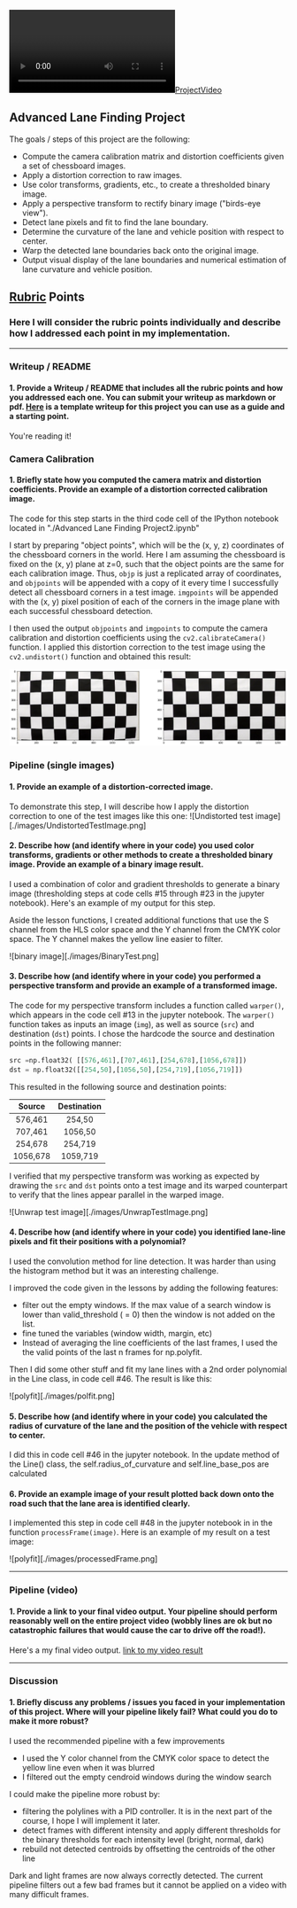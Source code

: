 [![ProjectVideo](https://sdim.gr/RnD/project_video_with_overlay.mp4)](https://sdim.gr/RnD/project_video_with_overlay.mp4)

## Advanced Lane Finding Project


The goals / steps of this project are the following:

* Compute the camera calibration matrix and distortion coefficients given a set of chessboard images.
* Apply a distortion correction to raw images.
* Use color transforms, gradients, etc., to create a thresholded binary image.
* Apply a perspective transform to rectify binary image ("birds-eye view").
* Detect lane pixels and fit to find the lane boundary.
* Determine the curvature of the lane and vehicle position with respect to center.
* Warp the detected lane boundaries back onto the original image.
* Output visual display of the lane boundaries and numerical estimation of lane curvature and vehicle position.

[//]: # (Image References)

[image1]: ./examples/undistort_output.png "Undistorted"
[image2]: ./test_images/test1.jpg "Road Transformed"
[image3]: ./examples/binary_combo_example.jpg "Binary Example"
[image4]: ./examples/warped_straight_lines.jpg "Warp Example"
[image5]: ./examples/color_fit_lines.jpg "Fit Visual"
[image6]: ./examples/example_output.jpg "Output"
[video1]: ./project_video.mp4 "Video"

## [Rubric](https://review.udacity.com/#!/rubrics/571/view) Points

### Here I will consider the rubric points individually and describe how I addressed each point in my implementation.  

---

### Writeup / README

#### 1. Provide a Writeup / README that includes all the rubric points and how you addressed each one.  You can submit your writeup as markdown or pdf.  [Here](https://github.com/udacity/CarND-Advanced-Lane-Lines/blob/master/writeup_template.md) is a template writeup for this project you can use as a guide and a starting point.  

You're reading it!

### Camera Calibration

#### 1. Briefly state how you computed the camera matrix and distortion coefficients. Provide an example of a distortion corrected calibration image.

The code for this step starts in the third code cell of the IPython notebook located in "./Advanced Lane Finding Project2.ipynb"   

I start by preparing "object points", which will be the (x, y, z) coordinates of the chessboard corners in the world. Here I am assuming the chessboard is fixed on the (x, y) plane at z=0, such that the object points are the same for each calibration image.  Thus, `objp` is just a replicated array of coordinates, and `objpoints` will be appended with a copy of it every time I successfully detect all chessboard corners in a test image.  `imgpoints` will be appended with the (x, y) pixel position of each of the corners in the image plane with each successful chessboard detection.  

I then used the output `objpoints` and `imgpoints` to compute the camera calibration and distortion coefficients using the `cv2.calibrateCamera()` function.  I applied this distortion correction to the test image using the `cv2.undistort()` function and obtained this result: 

![Undistorted checkboard image](./images/UndistortedCheckboard.png)


### Pipeline (single images)

#### 1. Provide an example of a distortion-corrected image.

To demonstrate this step, I will describe how I apply the distortion correction to one of the test images like this one:
![Undistorted test image][./images/UndistortedTestImage.png]

#### 2. Describe how (and identify where in your code) you used color transforms, gradients or other methods to create a thresholded binary image.  Provide an example of a binary image result.

I used a combination of color and gradient thresholds to generate a binary image (thresholding steps at code cells #15  through #23 in the jupyter notebook).  Here's an example of my output for this step. 

Aside the lesson functions, I created additional functions that use the S channel from the HLS color space and the Y channel from the CMYK color space. The Y channel makes the yellow line easier to filter.

![binary image][./images/BinaryTest.png]

#### 3. Describe how (and identify where in your code) you performed a perspective transform and provide an example of a transformed image.

The code for my perspective transform includes a function called `warper()`, which appears in the code cell #13 in the jupyter notebook.  The `warper()` function takes as inputs an image (`img`), as well as source (`src`) and destination (`dst`) points.  I chose the hardcode the source and destination points in the following manner:

```python
src =np.float32( [[576,461],[707,461],[254,678],[1056,678]])
dst = np.float32([[254,50],[1056,50],[254,719],[1056,719]])
```

This resulted in the following source and destination points:

| Source        | Destination   | 
|:-------------:|:-------------:| 
| 576,461      | 254,50        | 
| 707,461      | 1056,50      |
| 254,678     | 254,719      |
| 1056,678      | 1059,719        |

I verified that my perspective transform was working as expected by drawing the `src` and `dst` points onto a test image and its warped counterpart to verify that the lines appear parallel in the warped image.

![Unwrap test image][./images/UnwrapTestImage.png]

#### 4. Describe how (and identify where in your code) you identified lane-line pixels and fit their positions with a polynomial?

I used the convolution method for line detection. It was harder than using the histogram method but it was an interesting challenge.

I improved the code given in the lessons by adding the following features:
* filter out the empty windows. If the max value of a search window is lower than valid_threshold ( = 0) then the window is not added on the list.
* fine tuned the variables (window width, margin, etc)
* Instead of averaging the line coefficients of the last frames, I used the the valid points of the last n frames for np.polyfit. 

Then I did some other stuff and fit my lane lines with a 2nd order polynomial in the Line class, in code cell #46. The result is like this:

![polyfit][./images/polfit.png]

#### 5. Describe how (and identify where in your code) you calculated the radius of curvature of the lane and the position of the vehicle with respect to center.

I did this in code cell #46 in the jupyter notebook.
In the update method of the Line() class, the self.radius_of_curvature and self.line_base_pos are calculated

#### 6. Provide an example image of your result plotted back down onto the road such that the lane area is identified clearly.

I implemented this step in code cell #48 in the jupyter notebook  in  in the function `processFrame(image)`.  Here is an example of my result on a test image:

![polyfit][./images/processedFrame.png]

---

### Pipeline (video)

#### 1. Provide a link to your final video output.  Your pipeline should perform reasonably well on the entire project video (wobbly lines are ok but no catastrophic failures that would cause the car to drive off the road!).

Here's a my final video output.
[link to my video result](./project_video_with_overlay.mp4)

---

### Discussion

#### 1. Briefly discuss any problems / issues you faced in your implementation of this project.  Where will your pipeline likely fail?  What could you do to make it more robust?

I used the recommended pipeline with a few improvements
* I used the Y color channel from the CMYK color space to detect the yellow line even when it was blurred
* I filtered out the empty cendroid windows during the window search
 
I could make the pipeline more robust by: 
* filtering the polylines with a PID controller. It is in the next part of the course, I hope I will implement it later. 
* detect frames with different intensity and apply different thresholds for the binary thresholds for each intensity level (bright, normal, dark)
* rebuild not detected centroids by offsetting the centroids of the other line

Dark and light frames are now always correctly detected. The current pipeline filters out a few bad frames but it cannot be applied on a video with many difficult frames.
